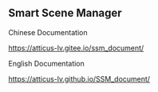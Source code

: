 ## Smart Scene Manager 

Chinese Documentation

https://atticus-lv.gitee.io/ssm_document/

English Documentation

https://atticus-lv.github.io/SSM_document/